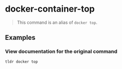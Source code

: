 # docker-container-top

> This command is an alias of `docker top`.

## Examples

### View documentation for the original command

```bash
tldr docker top
```
